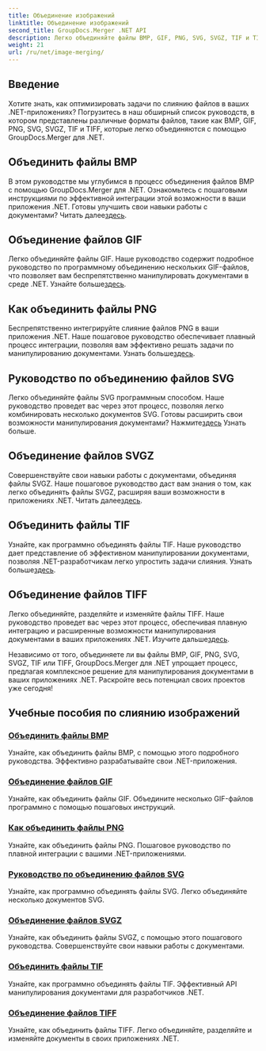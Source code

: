 ```yaml
---
title: Объединение изображений
linktitle: Объединение изображений
second_title: GroupDocs.Merger .NET API
description: Легко объединяйте файлы BMP, GIF, PNG, SVG, SVGZ, TIF и TIFF с помощью GroupDocs.Merger .NET. Эффективно интегрируйте работу с документами в свои приложения .NET.
weight: 21
url: /ru/net/image-merging/
---
```

## Введение

Хотите знать, как оптимизировать задачи по слиянию файлов в ваших .NET-приложениях? Погрузитесь в наш обширный список руководств, в котором представлены различные форматы файлов, такие как BMP, GIF, PNG, SVG, SVGZ, TIF и TIFF, которые легко объединяются с помощью GroupDocs.Merger для .NET.

## Объединить файлы BMP

 В этом руководстве мы углубимся в процесс объединения файлов BMP с помощью GroupDocs.Merger для .NET. Ознакомьтесь с пошаговыми инструкциями по эффективной интеграции этой возможности в ваши приложения .NET. Готовы улучшить свои навыки работы с документами? Читать далее[здесь](./merge-bmp-files/).

## Объединение файлов GIF

 Легко объединяйте файлы GIF. Наше руководство содержит подробное руководство по программному объединению нескольких GIF-файлов, что позволяет вам беспрепятственно манипулировать документами в среде .NET. Узнайте больше[здесь](./merging-gif-files/).

## Как объединить файлы PNG

Беспрепятственно интегрируйте слияние файлов PNG в ваши приложения .NET. Наше пошаговое руководство обеспечивает плавный процесс интеграции, позволяя вам эффективно решать задачи по манипулированию документами. Узнать больше[здесь](./how-to-merge-png-files/).

## Руководство по объединению файлов SVG

 Легко объединяйте файлы SVG программным способом. Наше руководство проведет вас через этот процесс, позволяя легко комбинировать несколько документов SVG. Готовы расширить свои возможности манипулирования документами? Нажмите[здесь](./guide-merging-svg-files/) Узнать больше.

## Объединение файлов SVGZ

 Совершенствуйте свои навыки работы с документами, объединяя файлы SVGZ. Наше пошаговое руководство даст вам знания о том, как легко объединять файлы SVGZ, расширяя ваши возможности в приложениях .NET. Читать далее[здесь](./merging-svgz-files/).

## Объединить файлы TIF

 Узнайте, как программно объединять файлы TIF. Наше руководство дает представление об эффективном манипулировании документами, позволяя .NET-разработчикам легко упростить задачи слияния. Узнать больше[здесь](./merge-tif-files/).

## Объединение файлов TIFF

Легко объединяйте, разделяйте и изменяйте файлы TIFF. Наше руководство проведет вас через этот процесс, обеспечивая плавную интеграцию и расширенные возможности манипулирования документами в ваших приложениях .NET. Изучите дальше[здесь](./merging-tiff-files/).

Независимо от того, объединяете ли вы файлы BMP, GIF, PNG, SVG, SVGZ, TIF или TIFF, GroupDocs.Merger для .NET упрощает процесс, предлагая комплексное решение для манипулирования документами в ваших приложениях .NET. Раскройте весь потенциал своих проектов уже сегодня!
## Учебные пособия по слиянию изображений
### [Объединить файлы BMP](./merge-bmp-files/)
Узнайте, как объединить файлы BMP, с помощью этого подробного руководства. Эффективно разрабатывайте свои .NET-приложения.
### [Объединение файлов GIF](./merging-gif-files/)
Узнайте, как объединить файлы GIF. Объедините несколько GIF-файлов программно с помощью пошаговых инструкций.
### [Как объединить файлы PNG](./how-to-merge-png-files/)
Узнайте, как объединить файлы PNG. Пошаговое руководство по плавной интеграции с вашими .NET-приложениями.
### [Руководство по объединению файлов SVG](./guide-merging-svg-files/)
Узнайте, как программно объединять файлы SVG. Легко объединяйте несколько документов SVG.
### [Объединение файлов SVGZ](./merging-svgz-files/)
Узнайте, как объединить файлы SVGZ, с помощью этого пошагового руководства. Совершенствуйте свои навыки работы с документами.
### [Объединить файлы TIF](./merge-tif-files/)
Узнайте, как программно объединять файлы TIF. Эффективный API манипулирования документами для разработчиков .NET.
### [Объединение файлов TIFF](./merging-tiff-files/)
Узнайте, как объединить файлы TIFF. Легко объединяйте, разделяйте и изменяйте документы в своих приложениях .NET.